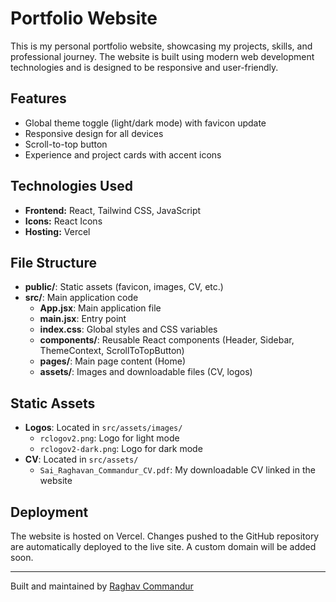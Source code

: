 # Portfolio Website

This is my personal portfolio website, showcasing my projects, skills, and professional journey. The website is built using modern web development technologies and is designed to be responsive and user-friendly.

## Features

- Global theme toggle (light/dark mode) with favicon update
- Responsive design for all devices
- Scroll-to-top button
- Experience and project cards with accent icons

## Technologies Used

- **Frontend:** React, Tailwind CSS, JavaScript
- **Icons:** React Icons
- **Hosting:** Vercel

## File Structure

- **public/**: Static assets (favicon, images, CV, etc.)
- **src/**: Main application code
  - **App.jsx**: Main application file
  - **main.jsx**: Entry point
  - **index.css**: Global styles and CSS variables
  - **components/**: Reusable React components (Header, Sidebar, ThemeContext, ScrollToTopButton)
  - **pages/**: Main page content (Home)
  - **assets/**: Images and downloadable files (CV, logos)

## Static Assets

- **Logos**: Located in `src/assets/images/`
  - `rclogov2.png`: Logo for light mode
  - `rclogov2-dark.png`: Logo for dark mode
- **CV**: Located in `src/assets/`
  - `Sai_Raghavan_Commandur_CV.pdf`: My downloadable CV linked in the website

## Deployment

The website is hosted on Vercel. Changes pushed to the GitHub repository are automatically deployed to the live site. A custom domain will be added soon.

---

Built and maintained by [Raghav Commandur](https://www.linkedin.com/in/raghavcommandur/)

